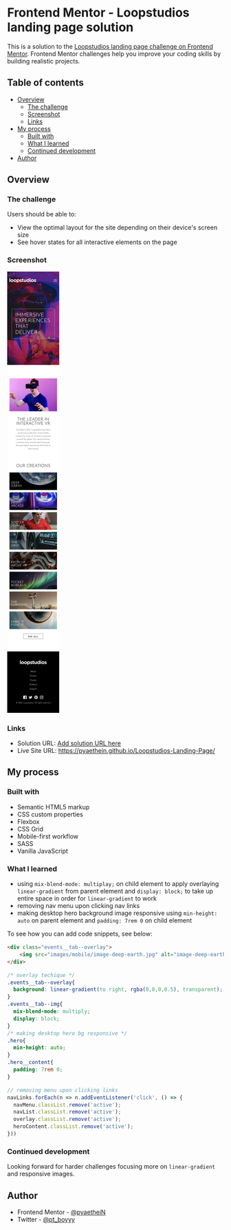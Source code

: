 # Frontend Mentor - Loopstudios landing page solution

This is a solution to the [Loopstudios landing page challenge on Frontend Mentor](https://www.frontendmentor.io/challenges/loopstudios-landing-page-N88J5Onjw). Frontend Mentor challenges help you improve your coding skills by building realistic projects. 

## Table of contents

- [Overview](#overview)
  - [The challenge](#the-challenge)
  - [Screenshot](#screenshot)
  - [Links](#links)
- [My process](#my-process)
  - [Built with](#built-with)
  - [What I learned](#what-i-learned)
  - [Continued development](#continued-development)
- [Author](#author)

## Overview

### The challenge

Users should be able to:

- View the optimal layout for the site depending on their device's screen size
- See hover states for all interactive elements on the page

### Screenshot

![](screenshots/mobile-design.png)

### Links

- Solution URL: [Add solution URL here](https://your-solution-url.com)
- Live Site URL: https://pyaethein.github.io/Loopstudios-Landing-Page/

## My process

### Built with

- Semantic HTML5 markup
- CSS custom properties
- Flexbox
- CSS Grid
- Mobile-first workflow
- SASS
- Vanilla JavaScript

### What I learned

- using `mix-blend-mode: multiplay;` on child element to apply overlaying `linear-gradient` from parent element and `display: block;` to take up entire space in order for `linear-gradient` to work
- removing nav menu upon clicking nav links 
- making desktop hero background image responsive using `min-height: auto` on parent element and `padding: 7rem 0` on child element

To see how you can add code snippets, see below:

```html
<div class="events__tab--overlay">
    <img src="images/mobile/image-deep-earth.jpg" alt="image-deep-earth" class="events__tab--img">
</div>
```
```css
/* overlay techique */
.events__tab--overlay{
  background: linear-gradient(to right, rgba(0,0,0,0.5), transparent);
}
.events__tab--img{
  mix-blend-mode: multiply;
  display: block;
}
/* making desktop hero bg responsive */
.hero{
  min-height: auto;
}
.hero__content{
  padding: 7rem 0;
}
```
```js
// removing menu upon clicking links
navLinks.forEach(n => n.addEventListener('click', () => {
  navMenu.classList.remove('active');
  navList.classList.remove('active');
  overlay.classList.remove('active');
  heroContent.classList.remove('active');
}))
```

### Continued development

Looking forward for harder challenges focusing more on `linear-gradient` and responsive images.

## Author

- Frontend Mentor - [@pyaetheiN](https://www.frontendmentor.io/profile/pyaetheiN)
- Twitter - [@pt_boyyy](https://www.twitter.com/pt_boyyy)